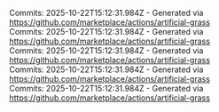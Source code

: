 Commits: 2025-10-22T15:12:31.984Z - Generated via https://github.com/marketplace/actions/artificial-grass
<br>
Commits: 2025-10-22T15:12:31.984Z - Generated via https://github.com/marketplace/actions/artificial-grass
<br>
Commits: 2025-10-22T15:12:31.984Z - Generated via https://github.com/marketplace/actions/artificial-grass
<br>
Commits: 2025-10-22T15:12:31.984Z - Generated via https://github.com/marketplace/actions/artificial-grass
<br>
Commits: 2025-10-22T15:12:31.984Z - Generated via https://github.com/marketplace/actions/artificial-grass
<br>
